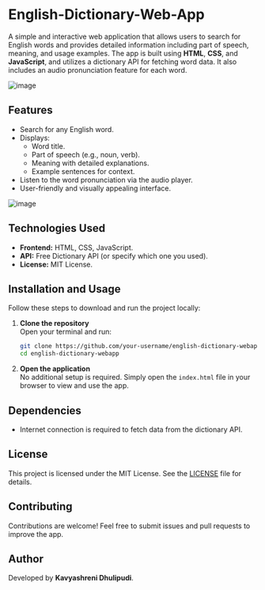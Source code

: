 # English-Dictionary-Web-App

A simple and interactive web application that allows users to search for English words and provides detailed information including part of speech, meaning, and usage examples. The app is built using **HTML**, **CSS**, and **JavaScript**, and utilizes a dictionary API for fetching word data. It also includes an audio pronunciation feature for each word.

![image](https://github.com/user-attachments/assets/c894368a-17d1-4fdc-8d16-b6fc096bb165)

## Features
- Search for any English word.
- Displays:
  - Word title.
  - Part of speech (e.g., noun, verb).
  - Meaning with detailed explanations.
  - Example sentences for context.
- Listen to the word pronunciation via the audio player.
- User-friendly and visually appealing interface.
  
![image](https://github.com/user-attachments/assets/af1a7614-c6dc-49d0-9fc6-5f2e9f3cc2d5)

## Technologies Used
- **Frontend:** HTML, CSS, JavaScript.
- **API:** Free Dictionary API (or specify which one you used).
- **License:** MIT License.

## Installation and Usage
Follow these steps to download and run the project locally:

1. **Clone the repository**  
   Open your terminal and run:  
   ```bash
   git clone https://github.com/your-username/english-dictionary-webapp.git
   cd english-dictionary-webapp
   ```
2. **Open the application**  
   No additional setup is required. Simply open the `index.html` file in your browser to view and use the app.

## Dependencies
- Internet connection is required to fetch data from the dictionary API.
  
## License
This project is licensed under the MIT License. See the [LICENSE](LICENSE) file for details.

## Contributing
Contributions are welcome! Feel free to submit issues and pull requests to improve the app.

## Author
Developed by **Kavyashreni Dhulipudi**.  
